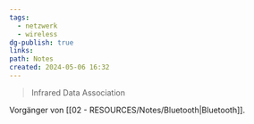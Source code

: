 ```yaml
---
tags:
  - netzwerk
  - wireless
dg-publish: true
links: 
path: Notes
created: 2024-05-06 16:32
---
```

> Infrared Data Association

Vorgänger von [[02 - RESOURCES/Notes/Bluetooth\|Bluetooth]]. 